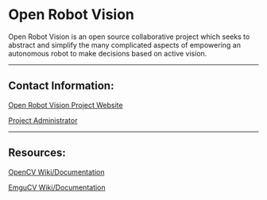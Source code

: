 # Open Robot Vision #

Open Robot Vision is an open source collaborative project which seeks to abstract and simplify the many complicated aspects of empowering an autonomous robot to make decisions based on active vision.


---


## Contact Information: ##
[Open Robot Vision Project Website](http://www.OpenRobotVision.org)

[Project Administrator](http://www.DavidJBarnes.com)


---


## Resources: ##
[OpenCV Wiki/Documentation](http://opencv.willowgarage.com/wiki/Welcome)

[EmguCV Wiki/Documentation](http://www.emgu.com/wiki/index.php/Main_Page)